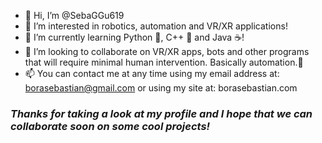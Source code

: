 - 👋 Hi, I’m @SebaGGu619
- 👀 I’m interested in robotics, automation and VR/XR applications!
- 🌱 I’m currently learning Python 🐍, C++ 🏫 and Java ☕!
- 💞️ I’m looking to collaborate on VR/XR apps, bots and other programs that will require minimal human intervention. Basically automation.🤖
- 📫 You can contact me at any time using my email address at: borasebastian@gmail.com or using my site at: borasebastian.com

### *Thanks for taking a look at my profile and I hope that we can collaborate soon on some cool projects!*
